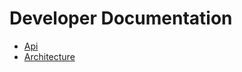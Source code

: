 # Developer Documentation

- [Api](architecture/federated-catalog-apis.md)
- [Architecture](architecture/federated-catalog.architecture.md)
